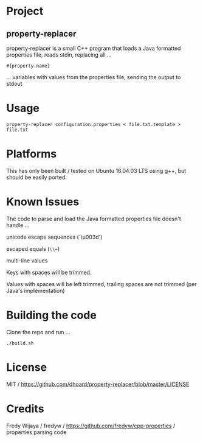# Project

## property-replacer

property-replacer is a small C++ program that loads a Java formatted properties file, reads stdin, replacing all ...

`#{property.name}`

... variables with values from the properties file, sending the output to stdout

# Usage

`property-replacer configuration.properties < file.txt.template > file.txt`

# Platforms

This has only been built / tested on Ubuntu 16.04.03 LTS using g++, but should be easily ported. 

# Known Issues

The code to parse and load the Java formatted properties file doesn't handle ...

unicode escape sequences (`\u003d')

escaped equals (`\\=`)

multi-line values

Keys with spaces will be trimmed.

Values with spaces will be left trimmed, trailing spaces are not trimmed (per Java's implementation)

# Building the code

Clone the repo and run ...

    ./build.sh

# License

MIT / https://github.com/dhoard/property-replacer/blob/master/LICENSE

# Credits

Fredy Wijaya / fredyw / https://github.com/fredyw/cpp-properties / properties parsing code
